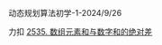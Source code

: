 动态规划算法初学-1-2024/9/26

力扣 [2535. 数组元素和与数字和的绝对差](https://leetcode.cn/problems/difference-between-element-sum-and-digit-sum-of-an-array/)
